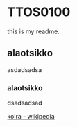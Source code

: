 # TTOS0100

this is my readme.

## alaotsikko
asdadsadsa
### alaotsikko
dsadsadsad

[koira - wikipedia](http://www.iltalehti.fi/)
